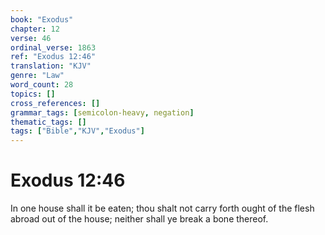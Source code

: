 ```yaml
---
book: "Exodus"
chapter: 12
verse: 46
ordinal_verse: 1863
ref: "Exodus 12:46"
translation: "KJV"
genre: "Law"
word_count: 28
topics: []
cross_references: []
grammar_tags: [semicolon-heavy, negation]
thematic_tags: []
tags: ["Bible","KJV","Exodus"]
---
```


# Exodus 12:46

In one house shall it be eaten; thou shalt not carry forth ought of the flesh abroad out of the house; neither shall ye break a bone thereof.
